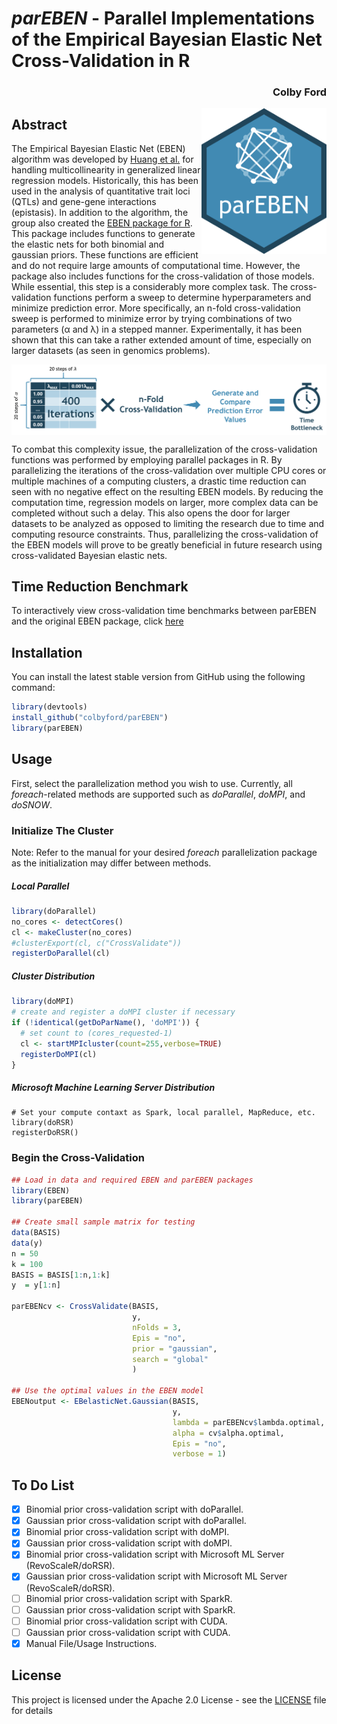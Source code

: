 # *parEBEN* - Parallel Implementations of the Empirical Bayesian Elastic Net Cross-Validation in R
<h3 align = "right">Colby Ford</h3>

<img align="right" src="https://raw.githubusercontent.com/colbyford/parEBEN/master/img/parEBEN_icon.png" alt="parEBEN icon" width="200">

## Abstract

The Empirical Bayesian Elastic Net (EBEN) algorithm was developed by [Huang et al.](https://www.nature.com/articles/hdy201479) for handling multicollinearity in generalized linear regression models. Historically, this has been used in the analysis of quantitative trait loci (QTLs) and gene-gene interactions (epistasis). In addition to the algorithm, the group also created the [EBEN package for R](https://cran.r-project.org/package=EBEN). This package includes functions to generate the elastic nets for both binomial and gaussian priors. These functions are efficient and do not require large amounts of computational time. However, the package also includes functions for the cross-validation of those models. While essential, this step is a considerably more complex task. The cross-validation functions perform a sweep to determine hyperparameters and minimize prediction error. More specifically, an n-fold cross-validation sweep is performed to minimize error by trying combinations of two parameters (α and λ) in a stepped manner. Experimentally, it has been shown that this can take a rather extended amount of time, especially on larger datasets (as seen in genomics problems).

<img align="center" src="https://raw.githubusercontent.com/colbyford/parEBEN/master/img/timebottleneck_nfold.png" alt="CV Bottleneck">

To combat this complexity issue, the parallelization of the cross-validation functions was performed by employing parallel packages in R. By parallelizing the iterations of the cross-validation over multiple CPU cores or multiple machines of a computing clusters, a drastic time reduction can seen with no negative effect on the resulting EBEN models. By reducing the computation time, regression models on larger, more complex data can be completed without such a delay. This also opens the door for larger datasets to be analyzed as opposed to limiting the research due to time and computing resource constraints. Thus, parallelizing the cross-validation of the EBEN models will prove to be greatly beneficial in future research using cross-validated Bayesian elastic nets.

## Time Reduction Benchmark

To interactively view cross-validation time benchmarks between parEBEN and the original EBEN package, click [here](https://public.tableau.com/profile/cford38#!/vizhome/parEBEN-Benchmarks/BinomialCross-Validation)

## Installation

You can install the latest stable version from GitHub using the following command:
```r
library(devtools)
install_github("colbyford/parEBEN")
library(parEBEN)
```

## Usage
First, select the parallelization method you wish to use. Currently, all *foreach*-related methods are supported such as *doParallel*, *doMPI*, and *doSNOW*.
### Initialize The Cluster
Note: Refer to the manual for your desired *foreach* parallelization package as the initialization may differ between methods.
##### Local Parallel
```r
library(doParallel)
no_cores <- detectCores()
cl <- makeCluster(no_cores)
#clusterExport(cl, c("CrossValidate"))
registerDoParallel(cl)
```
##### Cluster Distribution
```r
library(doMPI)
# create and register a doMPI cluster if necessary
if (!identical(getDoParName(), 'doMPI')) {
  # set count to (cores_requested-1)
  cl <- startMPIcluster(count=255,verbose=TRUE)
  registerDoMPI(cl)
}
```

##### Microsoft Machine Learning Server Distribution
```
# Set your compute contaxt as Spark, local parallel, MapReduce, etc.
library(doRSR)
registerDoRSR()
```

### Begin the Cross-Validation
```r
## Load in data and required EBEN and parEBEN packages
library(EBEN)
library(parEBEN)

## Create small sample matrix for testing
data(BASIS)
data(y)
n = 50
k = 100
BASIS = BASIS[1:n,1:k]
y  = y[1:n]

parEBENcv <- CrossValidate(BASIS,
                           y,
                           nFolds = 3,
                           Epis = "no",
                           prior = "gaussian",
                           search = "global"
                           )

## Use the optimal values in the EBEN model
EBENoutput <- EBelasticNet.Gaussian(BASIS,
                                    y,
                                    lambda = parEBENcv$lambda.optimal,
                                    alpha = cv$alpha.optimal,
                                    Epis = "no",
                                    verbose = 1)
```

## To Do List

- [x] Binomial prior cross-validation script with doParallel.
- [x] Gaussian prior cross-validation script with doParallel.
- [x] Binomial prior cross-validation script with doMPI.
- [x] Gaussian prior cross-validation script with doMPI.
- [x] Binomial prior cross-validation script with Microsoft ML Server (RevoScaleR/doRSR).
- [x] Gaussian prior cross-validation script with Microsoft ML Server (RevoScaleR/doRSR).
- [ ] Binomial prior cross-validation script with SparkR.
- [ ] Gaussian prior cross-validation script with SparkR.
- [ ] Binomial prior cross-validation script with CUDA.
- [ ] Gaussian prior cross-validation script with CUDA.
- [x] Manual File/Usage Instructions.

## License

This project is licensed under the Apache 2.0 License - see the [LICENSE](LICENSE) file for details
